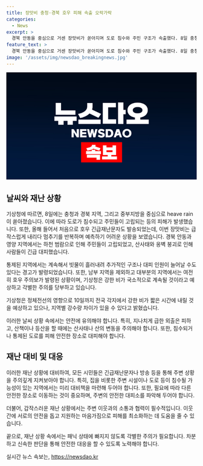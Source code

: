 ```yaml
---
title: 장맛비 충청·경북 호우 피해 속출 오락가락
categories:
  - News
excerpt: >
  경북 안동을 중심으로 거센 장맛비가 쏟아지며 도로 침수와 주민 구조가 속출했다. 8일 충청·경북권과 중부지방에서 호우로 대피한 사람들이 나왔고, 산사태와 옹벽 붕괴 우려로 주민들이 긴급 대피했다. 호우가 잦아들고 나서도 강한 비가 짧은 시간 동안 내릴 위험이 있으며, 호우 특보가 해제되어도 각별한 주의가 필요하다고 기상청이 당부했다.
feature_text: >
  경북 안동을 중심으로 거센 장맛비가 쏟아지며 도로 침수와 주민 구조가 속출했다. 8일 충청·경북권과 중부지방에서 호우로 대피한 사람들이 나왔고, 산사태와 옹벽 붕괴 우려로 주민들이 긴급 대피했다. 호우가 잦아들고 나서도 강한 비가 짧은 시간 동안 내릴 위험이 있으며, 호우 특보가 해제되어도 각별한 주의가 필요하다고 기상청이 당부했다.
image: '/assets/img/newsdao_breakingnews.jpg'
---
```


<p><img src="/assets/img/newsdao_breakingnews.jpg" alt="bookingtag 속보" /></p>

<h2 data-ke-size="size26">날씨와 재난 상황</h2>

<p>기상청에 따르면, 8일에는 충청과 경북 지역, 그리고 중부지방을 중심으로 heave rain이 쏟아졌습니다. 이에 따라 도로가 침수되고 주민들이 고립되는 등의 피해가 발생했습니다. 또한, 올해 들어서 처음으로 호우 긴급재난문자도 발송되었는데, 이번 장맛비는 급작스럽게 내리다 멈추기를 반복하며 예측하기 어려운 상황을 보였습니다. 경북 안동과 영양 지역에서는 하천 범람으로 인해 주민들이 고립되었고, 산사태와 옹벽 붕괴로 인해 사람들이 긴급 대피했습니다. </p>

<p>통제된 지역에서는 계속해서 빗물이 흘러내려 추가적인 구조나 대피 인원이 늘어날 수도 있다는 경고가 발령되었습니다. 또한, 남부 지역을 제외하고 대부분의 지역에서는 여전히 호우 주의보가 발령된 상황이며, 기상청은 강한 비가 국소적으로 계속될 것이라고 예상하고 각별한 주의를 당부하고 있습니다. </p>

<p>기상청은 정체전선의 영향으로 10일까지 전국 각지에서 강한 비가 짧은 시간에 내릴 것을 예상하고 있으나, 지역별 강수량 차이가 있을 수 있다고 밝혔습니다. </p>

<p>이러한 날씨 상황 속에서는 안전에 유의해야 합니다. 특히, 지나치게 급한 외출은 피하고, 산책이나 등산을 할 때에는 산사태나 산의 변동을 주의해야 합니다. 또한, 침수되거나 통제된 도로를 피해 안전한 장소로 대피해야 합니다.</p>

<h2 data-ke-size="size26">재난 대비 및 대응</h2>

<p>이러한 재난 상황에 대비하여, 모든 시민들은 긴급재난문자나 방송 등을 통해 주변 상황을 주의깊게 지켜보아야 합니다. 특히, 집을 비롯한 주변 시설이나 도로 등이 침수될 가능성이 있는 지역에서는 미리 대비책을 마련해 두어야 합니다. 또한, 필요에 따라 다른 안전한 장소로 이동하는 것이 중요하며, 주변의 안전한 대피소를 파악해 두어야 합니다.</p>

<p>더불어, 갑작스러운 재난 상황에서는 주변 이웃과의 소통과 협력이 필수적입니다. 이웃 간에 서로의 안전을 돕고 지원하는 마음가짐으로 피해를 최소화하는 데 도움을 줄 수 있습니다.</p>

<p>끝으로, 재난 상황 속에서는 패닉 상태에 빠지지 않도록 각별한 주의가 필요합니다. 차분하고 신속한 판단을 통해 안전한 대응을 할 수 있도록 노력해야 합니다.</p>
실시간 뉴스 속보는, <a href="https://newsdao.kr" rel="dofollow">https://newsdao.kr</a>


